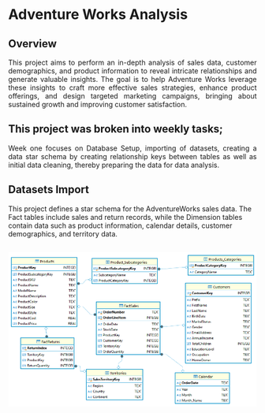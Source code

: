 # **Adventure Works Analysis**
##  Overview
<div align="justify">
This project aims to perform an in-depth analysis of sales data, customer demographics, and product information to reveal intricate relationships and generate valuable insights. The goal is to help Adventure Works leverage these insights to craft more effective sales strategies, enhance product offerings, and design targeted marketing campaigns, bringing about sustained growth and improving customer satisfaction.</div>

##  This project was broken into weekly tasks;
<div align="justify">Week one focuses on Database Setup, importing of datasets, creating a data star schema by creating relationship keys between tables as well as initial data cleaning, thereby preparing the data for data analysis.</div>

## Datasets Import


This project defines a star schema for the AdventureWorks sales data. The Fact tables include sales and return records, while the Dimension tables contain data such as product information, calendar details, customer demographics, and territory data.

<div align="justify"> </div>

  
##


![](ERDiagram_Adventure_Works.png)
